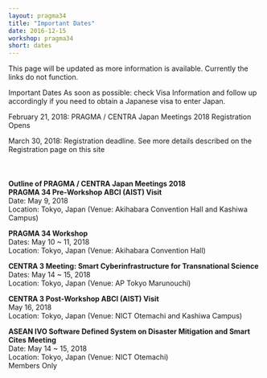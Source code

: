 ```yaml
---
layout: pragma34
title: "Important Dates"
date: 2016-12-15
workshop: pragma34
short: dates
---
```


This page will be updated as more information is available. Currently the links do not function.

Important Dates
As soon as possible: check Visa Information and follow up accordingly if you need to obtain a Japanese visa to enter Japan.<br>

February 21, 2018: PRAGMA / CENTRA Japan Meetings 2018 Registration Opens<br>

March 30, 2018: Registration deadline. See more details described on the Registration page on this site<br>
<br>
<br>
<br>
<strong>Outline of PRAGMA / CENTRA Japan Meetings 2018</strong><br>
<strong>PRAGMA 34 Pre-Workshop ABCI (AIST) Visit</strong><br>
Date: May 9, 2018<br>
Location: Tokyo, Japan (Venue: Akihabara Convention Hall and Kashiwa Campus)<br>

<strong>PRAGMA 34 Workshop</strong><br>
Dates: May 10 ~ 11, 2018<br>
Location: Tokyo, Japan (Venue: Akihabara Convention Hall)<br>

<strong>CENTRA 3 Meeting: Smart Cyberinfrastructure for Transnational Science</strong><br>
Dates: May 14 ~ 15, 2018<br>
Location: Tokyo, Japan (Venue: AP Tokyo Marunouchi)<br>

<strong>CENTRA 3 Post-Workshop ABCI (AIST) Visit</strong><br>
May 16, 2018<br>
Location: Tokyo, Japan (Venue: NICT Otemachi and Kashiwa Campus)<br>

<strong>ASEAN IVO Software Defined System on Disaster Mitigation and Smart Cites Meeting</strong><br>
Date: May 14 ~ 15, 2018<br>
Location: Tokyo, Japan (Venue: NICT Otemachi)<br>
Members Only<br>
